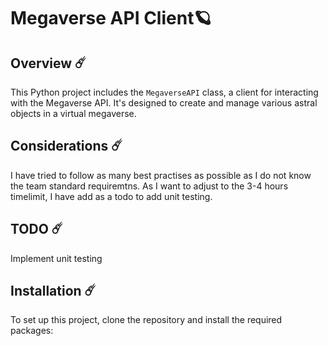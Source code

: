 # Megaverse API Client🪐

## Overview ☄️

This Python project includes the `MegaverseAPI` class, a client for interacting with the Megaverse API. It's designed to create and manage various astral objects in a virtual megaverse. 

## Considerations ☄️

I have tried to follow as many best practises as possible as I do not know the team standard requiremtns. As I want to adjust to the 3-4 hours timelimit, I have add as a todo to add unit testing.

## TODO ☄️

Implement unit testing

## Installation ☄️

To set up this project, clone the repository and install the required packages:


